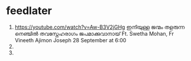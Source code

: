 # feedlater
1. https://youtube.com/watch?v=Aw-B3V2jGHg ഇനിയുള്ള ജന്മം തളരുന്ന നെഞ്ചിൽ തവസ്നേഹരാഗം ജപമാക്കുവാനായ് Ft. Swetha Mohan, Fr Vineeth Ajimon Joseph 28 September at 6:00
2. 
3. 


